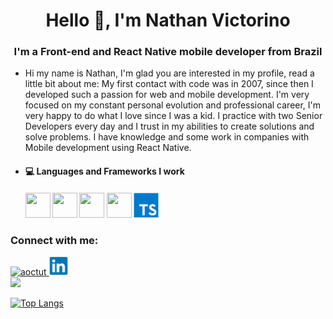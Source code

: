 <h1 align="center">Hello 👋, I'm Nathan Victorino</h1>
<h3 align="center">I'm a Front-end and React Native mobile developer from Brazil</h3>

- Hi my name is Nathan, I'm glad you are interested in my profile, read a little bit about me: My first contact with code was in 2007, since then I developed such a passion for web and mobile development. I'm very focused on my constant personal evolution and professional career, I'm very happy to do what I love since I was a kid. I practice with two Senior Developers every day and I trust in my abilities to create solutions and solve problems. I have knowledge and some work in companies with Mobile development using React Native.


- <h4>💻 Languages and Frameworks I work <h4/> <img src="https://cdn.jsdelivr.net/gh/devicons/devicon/icons/html5/html5-original.svg"  width="40" height="40" /> <img src="https://cdn.jsdelivr.net/gh/devicons/devicon/icons/css3/css3-original.svg"  width="40" height="40" /> <img src="https://cdn.jsdelivr.net/gh/devicons/devicon/icons/javascript/javascript-original.svg" width="40" height="40"/> <img src= "https://cdn4.iconfinder.com/data/icons/logos-3/600/React.js_logo-512.png" height="40" width="40" /> <a href="https://www.typescriptlang.org/" target="_blank"> <img src="https://raw.githubusercontent.com/devicons/devicon/master/icons/typescript/typescript-original.svg" alt="typescript" width="40" height="40"/> </a>



<h3>Connect with me: </h3>
<a href="https://instagram.com/nathanvictorino" target="blank">
    <img src="https://vectorlogo.zone/logos/instagram/instagram-icon.svg" alt="aoctut" height="30" />
  </a>
  <a href="https://linkedin.com/in/nathanvictorino" target="blank">
    <img src="https://github.com/devicons/devicon/blob/master/icons/linkedin/linkedin-original.svg" alt="alexandroc" height="30" />
 <a/>

<!---
nachef/nachef is a ✨ special ✨ repository because its `README.md` (this file) appears on your GitHub profile.
You can click the Preview link to take a look at your changes.
--->
<br/>
<div>
<a href="https://github.com/nachef>
<img height="180em" src="https://github-readme-stats.vercel.app/api/top-langs/?username=nachef&layout=compact&langs_count=7&theme=dark"/>
<img height="180em" src="https://github-readme-stats.vercel.app/api?username=nachef&show_icons=true&theme=dracula&include_all_commits=true&count_private=true"/>
</div> 
                                                                                                                           
[![Top Langs](https://github-readme-stats.vercel.app/api/top-langs/?username=nachef)](https://github.com/nachef/github-readme-stats)
